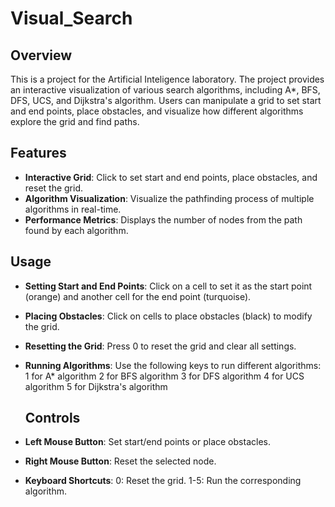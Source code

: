 # Visual_Search

## Overview
This is a project for the Artificial Inteligence laboratory.
The project provides an interactive visualization of various search algorithms, including A*, BFS, DFS, UCS, and Dijkstra's algorithm. Users can manipulate a grid to set start and end points, place obstacles, and visualize how different algorithms explore the grid and find paths.

## Features
- **Interactive Grid**: Click to set start and end points, place obstacles, and reset the grid.
- **Algorithm Visualization**: Visualize the pathfinding process of multiple algorithms in real-time.
- **Performance Metrics**: Displays the number of nodes from the path found by each algorithm.

## Usage
- **Setting Start and End Points**: Click on a cell to set it as the start point (orange) and another cell for the end point (turquoise).
- **Placing Obstacles**: Click on cells to place obstacles (black) to modify the grid.
- **Resetting the Grid**: Press 0 to reset the grid and clear all settings.
- **Running Algorithms**: Use the following keys to run different algorithms:
  1 for A* algorithm
  2 for BFS algorithm
  3 for DFS algorithm
  4 for UCS algorithm
  5 for Dijkstra's algorithm

  ## Controls
- **Left Mouse Button**: Set start/end points or place obstacles.
- **Right Mouse Button**: Reset the selected node.
- **Keyboard Shortcuts**:
    0: Reset the grid.
    1-5: Run the corresponding algorithm.
